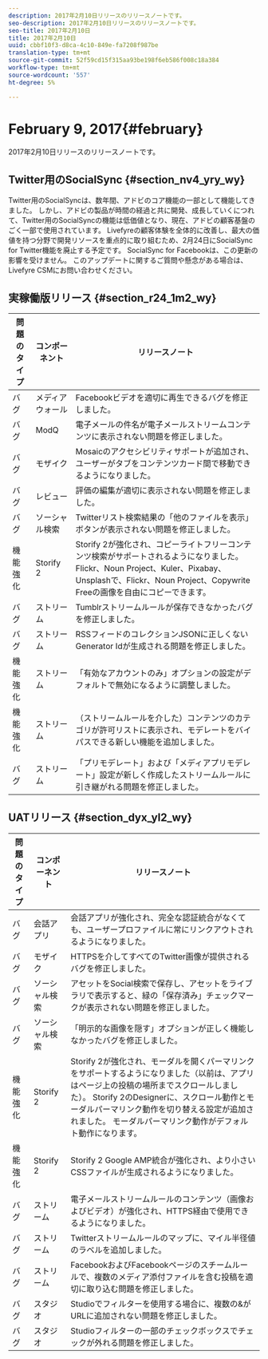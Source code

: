 ```yaml
---
description: 2017年2月10日リリースのリリースノートです。
seo-description: 2017年2月10日リリースのリリースノートです。
seo-title: 2017年2月10日
title: 2017年2月10日
uuid: cbbf10f3-d8ca-4c10-849e-fa7208f987be
translation-type: tm+mt
source-git-commit: 52f59cd15f315aa93be198f6eb586f008c18a384
workflow-type: tm+mt
source-wordcount: '557'
ht-degree: 5%

---
```



# February 9, 2017{#february}

2017年2月10日リリースのリリースノートです。

## Twitter用のSocialSync {#section_nv4_yry_wy}

Twitter用のSocialSyncは、数年間、アドビのコア機能の一部として機能してきました。 しかし、アドビの製品が時間の経過と共に開発、成長していくにつれて、Twitter用のSocialSyncの機能は低価値となり、現在、アドビの顧客基盤のごく一部で使用されています。 Livefyreの顧客体験を全体的に改善し、最大の価値を持つ分野で開発リソースを重点的に取り組むため、2月24日にSocialSync for Twitter機能を廃止する予定です。 SocialSync for Facebookは、この更新の影響を受けません。 このアップデートに関するご質問や懸念がある場合は、Livefyre CSMにお問い合わせください。

## 実稼働版リリース {#section_r24_1m2_wy}

| 問題のタイプ | コンポーネント | リリースノート |
|--- |--- |--- |
| バグ | メディアウォール | Facebookビデオを適切に再生できるバグを修正しました。 |
| バグ | ModQ | 電子メールの件名が電子メールストリームコンテンツに表示されない問題を修正しました。 |
| バグ | モザイク | Mosaicのアクセシビリティサポートが追加され、ユーザーがタブをコンテンツカード間で移動できるようになりました。 |
| バグ | レビュー | 評価の編集が適切に表示されない問題を修正しました。 |
| バグ | ソーシャル検索 | Twitterリスト検索結果の「他のファイルを表示」ボタンが表示されない問題を修正しました。 |
| 機能強化 | Storify 2 | Storify 2が強化され、コピーライトフリーコンテンツ検索がサポートされるようになりました。 Flickr、Noun Project、Kuler、Pixabay、Unsplashで、Flickr、Noun Project、Copywrite Freeの画像を自由にコピーできます。 |
| バグ | ストリーム | Tumblrストリームルールが保存できなかったバグを修正しました。 |
| バグ | ストリーム | RSSフィードのコレクションJSONに正しくないGenerator Idが生成される問題を修正しました。 |
| 機能強化 | ストリーム | 「有効なアカウントのみ」オプションの設定がデフォルトで無効になるように調整しました。 |
| 機能強化 | ストリーム | （ストリームルールを介した）コンテンツのカテゴリが許可リストに表示され、モデレートをバイパスできる新しい機能を追加しました。 |
| バグ | ストリーム | 「プリモデレート」および「メディアプリモデレート」設定が新しく作成したストリームルールに引き継がれる問題を修正しました。 |

## UATリリース {#section_dyx_yl2_wy}

| 問題のタイプ | コンポーネント | リリースノート |
|--- |--- |--- |
| バグ | 会話アプリ | 会話アプリが強化され、完全な認証統合がなくても、ユーザープロファイルに常にリンクアウトされるようになりました。 |
| バグ | モザイク | HTTPSを介してすべてのTwitter画像が提供されるバグを修正しました。 |
| バグ | ソーシャル検索 | アセットをSocial検索で保存し、アセットをライブラリで表示すると、緑の「保存済み」チェックマークが表示されない問題を修正しました。 |
| バグ | ソーシャル検索 | 「明示的な画像を隠す」オプションが正しく機能しなかったバグを修正しました。 |
| 機能強化 | Storify 2 | Storify 2が強化され、モーダルを開くパーマリンクをサポートするようになりました（以前は、アプリはページ上の投稿の場所までスクロールしました）。 Storify 2のDesignerに、スクロール動作とモーダルパーマリンク動作を切り替える設定が追加されました。 モーダルパーマリンク動作がデフォルト動作になります。 |
| 機能強化 | Storify 2 | Storify 2 Google AMP統合が強化され、より小さいCSSファイルが生成されるようになりました。 |
| バグ | ストリーム | 電子メールストリームルールのコンテンツ（画像およびビデオ）が強化され、HTTPS経由で使用できるようになりました。 |
| バグ | ストリーム | Twitterストリームルールのマップに、マイル半径値のラベルを追加しました。 |
| バグ | ストリーム | FacebookおよびFacebookページのスチームルールで、複数のメディア添付ファイルを含む投稿を適切に取り込む問題を修正しました。 |
| バグ | スタジオ | Studioでフィルターを使用する場合に、複数の&amp;がURLに追加されない問題を修正しました。 |
| バグ | スタジオ | Studioフィルターの一部のチェックボックスでチェックが外れる問題を修正しました。 |

